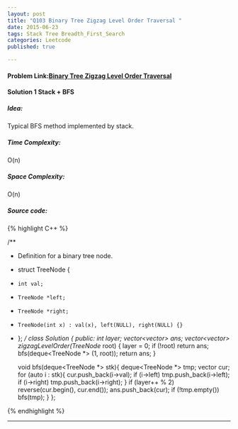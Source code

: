 ```yaml
---
layout: post
title: "Q103 Binary Tree Zigzag Level Order Traversal "
date: 2015-06-23
tags: Stack Tree Breadth_First_Search 
categories: Leetcode
published: true

---
```

#### Problem Link:[Binary Tree Zigzag Level Order Traversal ](https://leetcode.com/problems/binary-tree-zigzag-level-order-traversal/) 

#### Solution 1 Stack + BFS

##### Idea:

Typical BFS method implemented by stack.

##### Time Complexity:
O(n)

##### Space Complexity:
O(n)

##### Source code:
{% highlight C++ %}

/**
 * Definition for a binary tree node.
 * struct TreeNode {
 *     int val;
 *     TreeNode *left;
 *     TreeNode *right;
 *     TreeNode(int x) : val(x), left(NULL), right(NULL) {}
 * };
 */
class Solution {
public:
    int layer;
    vector<vector<int>> ans;
    vector<vector<int>> zigzagLevelOrder(TreeNode* root) {
        layer = 0;
        if (!root) return ans;
        bfs(deque<TreeNode *> (1, root));
        return ans;
    }
    
    void bfs(deque<TreeNode *> stk){
        deque<TreeNode *> tmp;
        vector<int> cur;
        for (auto i : stk){
            cur.push_back(i->val);
            if (i->left)    tmp.push_back(i->left);
            if (i->right)   tmp.push_back(i->right);
        }
        if (layer++ % 2) reverse(cur.begin(), cur.end());
        ans.push_back(cur);
        if (!tmp.empty()) bfs(tmp);
    }
};
 
{% endhighlight %}

---
